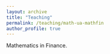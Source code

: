 ```yaml
---
layout: archive
title: "Teaching"
permalink: /teaching/math-ua-mathfin
author_profile: true
---
```


Mathematics in Finance.